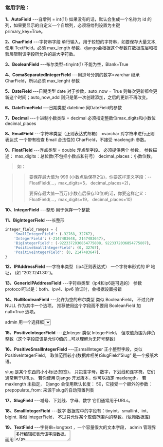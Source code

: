 ### 常用字段：

**1、AutoField**  ---自增列 = int(11)  如果没有的话，默认会生成一个名称为 id 的列，如果要显示的自定义一个自增列，必须将给列设置为主键 primary_key=True。

**2、CharField**  ---字符串字段 单行输入，用于较短的字符串，如要保存大量文本, 使用 TextField。必须 max_length 参数，django会根据这个参数在数据库层和校验层限制该字段所允许的最大字符数。

**3、BooleanField**  ---布尔类型=tinyint(1)  不能为空，Blank=True

**4、ComaSeparatedIntegerField**  ---用逗号分割的数字=varchar  继承CharField，所以必须 max_lenght 参数

**5、DateField**  ---日期类型 date  对于参数，auto_now = True 则每次更新都会更新这个时间；auto_now_add 则只是第一次创建添加，之后的更新不再改变。

**6、DateTimeField**  ---日期类型 datetime  同DateField的参数

**7、Decimal**  ---十进制小数类型 = decimal  必须指定整数位max_digits和小数位decimal_places

**8、EmailField**  ---字符串类型（正则表达式邮箱） =varchar  对字符串进行正则表达式  一个带有检查 Email 合法性的 CharField，不接受 maxlength 参数。

**9、FloatField**  ---浮点类型 = double  浮点型字段。 必须提供两个 参数， 参数描述：
	max_digits：总位数(不包括小数点和符号）
	decimal_places：小数位数。

> 如：

> > 要保存最大值为 999 (小数点后保存2位)，你要这样定义字段：-- FloatField(…，max_digits=5， decimal_places=2)，
> >
> > 要保存最大值一百万(小数点后保存10位)的话，你要这样定义：FloatField(…，max_digits=19， decimal_places=10)

**10、IntegerField**  ---整形  用于保存一个整数

**11、BigIntegerField**  ---长整形

```python
integer_field_ranges = {
    'SmallIntegerField': (-32768, 32767),
    'IntegerField': (-2147483648, 2147483647),
    'BigIntegerField': (-9223372036854775808, 9223372036854775807),
    'PositiveSmallIntegerField': (0, 32767),
    'PositiveIntegerField': (0, 2147483647),
}
```

**12、IPAddressField**  ---字符串类型（ip4正则表达式）  一个字符串形式的 IP 地址， (如 “202.1241.30″)。

**13、GenericIPAddressField**  ---字符串类型（ip4和ip6是可选的）  参数protocol可以是：both、ipv4、ipv6  验证时，会根据设置报错

**14、NullBooleanField**  ---允许为空的布尔类型  类似 BooleanField， 不过允许 NULL 作为其中一个选项。 推荐使用这个字段而不要用 BooleanField 加 null=True 选项。 

admin 用一个选择框<select> (三个可选择的值： “Unknown”， “Yes” 和 “No” ) 来表示这种字段数据。

**15、PositiveIntegerField**  ---正Integer  类似 IntegerField， 但取值范围为非负整数（这个字段应该是允许0值的…可以理解为无符号整数）

**16、PositiveSmallIntegerField**  ---正smallInteger 正小整型字段，类似 PositiveIntegerField， 取值范围较小(数据库相关)SlugField“Slug” 是一个报纸术语。 

slug 是某个东西的小小标记(短签)， 只包含字母，数字，下划线和连字符。它们通常用于URLs。 若你使用 Django 开发版本，你可以指定 maxlength。 若 maxlength 未指定， Django 会使用默认长度： 50，它接受一个额外的参数：
  prepopulate_from: 来源于slug的自动预置列表

**17、SlugField**  ---减号、下划线、字母、数字  它们通常用于URLs。

**18、SmallIntegerField**  ---数字  数据库中的字段有：tinyint、smallint、int、bigint.  类似 IntegerField， 不过只允许某个取值范围内的整数。(依赖数据库)

**19、TextField**  ---字符串=longtext ，一个容量很大的文本字段， admin 管理界面用 <textarea>多行编辑框表示该字段数据。

**20、TimeField**  ---时间 HH:MM[:ss[.uuuuuu]]  时间字段，类似于 DateField 和 DateTimeField。

**21、URLField**  ---字符串，地址正则表达式  用于保存URL。若 verify_exists 参数为 True (默认)， 给定的 URL 会预先检查是否存在(即URL是否被有效装入且没有返回404响应).

**22、BinaryField**  ---二进制

**23、ImageField**  ---图片  类似 FileField， 不过要校验上传对象是否是一个合法图片。用于保存图像文件的字段。其基本用法和特性与FileField一样，只不过多了两个属性height和width。默认情况下，该字段在HTML中表现为一个ClearableFileInput标签。在数据库内，我们实际保存的是一个字符串类型，默认最大长度100，可以通过max_length参数自定义。真实的图片是保存在服务器的文件系统内的。
	height_field参数：保存有图片高度信息的模型字段名。

​	width_field参数：保存有图片宽度信息的模型字段名。

使用Django的ImageField需要提前安装pillow模块，pip install pillow即可。

**使用FileField或者ImageField字段的步骤：**
在settings文件中，配置MEDIA_ROOT，作为你上传文件在服务器中的基本路径（为了性能考虑，这些文件不会被储存在数据库中）。再配置个MEDIA_URL，作为公用URL，指向上传文件的基本路径。请确保Web服务器的用户账号对该目录具有写的权限。
添加FileField或者ImageField字段到你的模型中，定义好upload_to参数，文件最终会放在MEDIA_ROOT目录的“upload_to”子目录中。
所有真正被保存在数据库中的，只是指向你上传文件路径的字符串而已。可以通过url属性，在Django的模板中方便的访问这些文件。例如，假设你有一个ImageField字段，名叫mug_shot，那么在Django模板的HTML文件中，可以使用{{object.mug_shot.url}}来获取该文件。其中的object用你具体的对象名称代替。
可以通过name和size属性，获取文件的名称和大小信息。

**24、FilePathField**  ---选择指定目录按限制规则选择文件，有三个参数可选， 其中”path”必需的，这三个参数可以同时使用， 参数描述：

> path：必需参数，一个目录的绝对文件系统路径。 FilePathField 据此得到可选项目。
>
> > Example：“/home/images”；

> match：可选参数， 一个正则表达式， 作为一个字符串， FilePathField 将使用它过滤文件名。 注意这个正则表达式只会应用到 base filename 而不是路径全名。 
>
> > Example： “foo。*\。txt^”， 将匹配文件 foo23.txt 却不匹配 bar.txt 或 foo23.gif；

> recursive：可选参数， 是否包括 path 下全部子目录，True 或 False，默认值为 False。
> match 仅应用于 base filename， 而不是路径全名。 
>
> > 如：FilePathField(path=”/home/images”， match=”foo.*”， recursive=True)…会匹配 /home/images/foo.gif 而不匹配 /home/images/foo/bar.gif

**25、FileField**  ---文件上传字段。 要求一个必须有的参数： upload_to， 一个用于保存上载文件的本地文件系统路径。 这个路径必须包含 strftime formatting， 该格式将被上载文件的 date/time 替换(so that uploaded files don’t fill up the given directory)。

在一个 model 中使用 FileField 或 ImageField 需要以下步骤：在你的 settings 文件中， 定义一个完整路径给 MEDIA_ROOT 以便让 Django在此处保存上传文件。 (出于性能考虑，这些文件并不保存到数据库。) 定义 MEDIA_URL 作为该目录的公共 URL。 要确保该目录对 WEB 服务器用户帐号是可写的。在你的 model 中添加 FileField 或 ImageField， 并确保定义了 upload_to 选项，以告诉 Django 使用 MEDIA_ROOT 的哪个子目录保存上传文件。你的数据库中要保存的只是文件的路径(相对于 MEDIA_ROOT)。 

出于习惯你一定很想使用 Django 提供的 get_<fieldname>_url 函数。举例来说，如果你的 ImageField 叫作 mug_shot， 你就可以在模板中以 {{ object。get_mug_shot_url }} 这样的方式得到图像的绝对路径。

**26、PhoneNumberField**  ---一个带有合法美国风格电话号码校验的 CharField(格式：XXX-XXX-XXXX)

**27、USStateField**  ---美国州名缩写，由两个字母组成（天朝人民无视）。

**28、XMLField**  ---XML字符字段，校验值是否为合法XML的 TextField，必须提供参数：
schema_path：校验文本的 RelaxNG schema 的文件系统路径。

### 常用选项参数意义

**1、null**  数据库中字段是否可以为空（null=True）
**2、db_column** 数据库中字段的列名(db_column="test")
**3、db_tablespace**
**4、default** 数据库中字段的默认值
**5、primary_key** 数据库中字段是否为主键(primary_key=True)
**6、db_index** 数据库中字段是否可以建立索引(db_index=True)
**7、unique** 数据库中字段是否可以建立唯一索引(unique=True)
**8、unique_for_date** 数据库中字段【日期】部分是否可以建立唯一索引
**9、unique_for_month** 数据库中字段【月】部分是否可以建立唯一索引
**10、unique_for_year** 数据库中字段【年】部分是否可以建立唯一索引
**11、auto_now** 更新时自动更新当前时间
**12、auto_now_add** 创建时自动更新当前时间
**13、verbose_name** Admin中显示的字段名称
**14、blankAdmin** 中是否允许用户输入为空表单提交时可以为空
**15、editableAdmin** 中是否可以编辑
**16、help_textAdmin** 中该字段的提示信息
**17choicesAdmin** 中显示选择框的内容，用不变动的数据放在内存中从而避免跨表操作
如：

```python
sex=models.IntegerField(choices=[(0,'男'),(1,'女'),],default=1)
```

error_messages自定义错误信息（字典类型），从而定制想要显示的错误信息；
字典健：null,blank,invalid,invalid_choice,unique,andunique_for_date
如：{'null':"不能为空.",'invalid':'格式错误'}
**18、validators** 自定义错误验证（列表类型），从而定制想要的验证规则

```python
from django.core.validators import RegexValidator
from django.core.validators import EmailValidator,URLValidator,DecimalValidator,
MaxLengthValidator,MinLengthValidator,MaxValueValidator,MinValueValidator
如：
test = models.CharField(
    max_length=32,
    error_messages={
    'c1': '优先错信息1',
    'c2': '优先错信息2',
    'c3': '优先错信息3',
},
validators=[
    RegexValidator(regex='root_\d+', message='错误了', code='c1'),
    RegexValidator(regex='root_112233\d+', message='又错误了', code='c2'),
    EmailValidator(message='又错误了', code='c3'), ]
)
```

